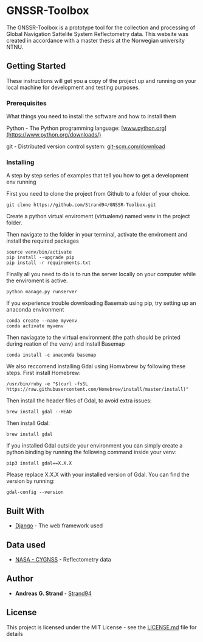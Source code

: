 # GNSSR-Toolbox

The GNSSR-Toolbox is a prototype tool for the collection and processing of Global Navigation Sattelite System Reflectometry data. This website was created in accordance with a master thesis at the Norwegian university NTNU. 

## Getting Started

These instructions will get you a copy of the project up and running on your local machine for development and testing purposes. 

### Prerequisites

What things you need to install the software and how to install them

Python - The Python programming language: [www.python.org](https://www.python.org/downloads/)

git - Distributed version control system: [git-scm.com/download](https://git-scm.com/downloads)


### Installing

A step by step series of examples that tell you how to get a development env running

First you need to clone the project from Github to a folder of your choice.

```
git clone https://github.com/Strand94/GNSSR-Toolbox.git
```

Create a python virtual enviroment (virtualenv) named venv in the project folder.

Then navigate to the folder in your terminal, activate the enviroment and install the required packages

```
source venv/bin/activate
pip install --upgrade pip
pip install -r requirements.txt
```

Finally all you need to do is to run the server locally on your computer while the enviroment is active.

```
python manage.py runserver
```
If you experience trouble downloading Basemab using pip, try setting up an anaconda environment
```
conda create --name myvenv
conda activate myvenv
```
Then naviagate to the virtual environment (the path should be printed during reation of the venv) and install Basemap
```
conda install -c anaconda basemap
```

We also reccomend installing Gdal using Homwbrew by following these steps. First install Homebrew:
```
/usr/bin/ruby -e "$(curl -fsSL https://raw.githubusercontent.com/Homebrew/install/master/install)"
```
Then install the header files of Gdal, to avoid extra issues:
```
brew install gdal --HEAD
```
Then install Gdal:
```
brew install gdal
```
If you installed Gdal outside your environment you can simply create a python binding by running the following command inside your venv:
```
pip3 install gdal==X.X.X
```
Please replace X.X.X with your installed version of Gdal. You can find the version by running:
```
gdal-config --version 
```
## Built With

* [Django](https://www.djangoproject.com/) - The web framework used

## Data used
* [NASA - CYGNSS](https://podaac.jpl.nasa.gov/CYGNSS) - Reflectometry data

## Author

* **Andreas G. Strand** - [Strand94](https://github.com/Strand94)

## License

This project is licensed under the MIT License - see the [LICENSE.md](LICENSE.md) file for details
